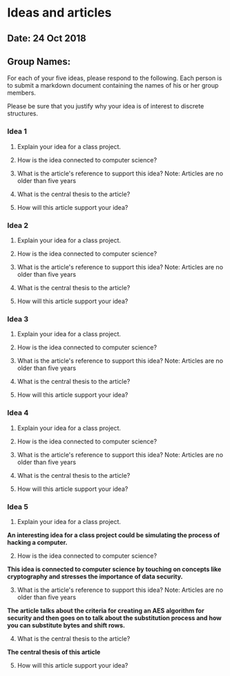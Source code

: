 # Ideas and articles


## Date: 24 Oct 2018
## Group Names:




For each of your five ideas, please respond to the following. Each person is to submit a markdown document containing the names of his or her group members.

Please be sure that you justify why your idea is of interest to discrete structures.



### Idea 1
1) Explain your idea for a class project.

2) How is the idea connected to computer science?

3) What is the article's reference to support this idea? Note: Articles are no older than five years

4) What is the central thesis to the article?

5) How will this article support your idea?


### Idea 2
1) Explain your idea for a class project.

2) How is the idea connected to computer science?

3) What is the article's reference to support this idea? Note: Articles are no older than five years

4) What is the central thesis to the article?

5) How will this article support your idea?


### Idea 3
1) Explain your idea for a class project.

2) How is the idea connected to computer science?

3) What is the article's reference to support this idea? Note: Articles are no older than five years

4) What is the central thesis to the article?

5) How will this article support your idea?


### Idea 4
1) Explain your idea for a class project.

2) How is the idea connected to computer science?

3) What is the article's reference to support this idea? Note: Articles are no older than five years

4) What is the central thesis to the article?

5) How will this article support your idea?


### Idea 5
1) Explain your idea for a class project.

**An interesting idea for a class project could be simulating the process of hacking a computer.**

2) How is the idea connected to computer science?

**This idea is connected to computer science by touching on concepts like cryptography and stresses the importance of data security.**

3) What is the article's reference to support this idea? Note: Articles are no older than five years

**The article talks about the criteria for creating an AES algorithm for security and then goes on to talk about the substitution process and how you can substitute bytes and shift rows.**

4) What is the central thesis to the article?

**The central thesis of this article**

5) How will this article support your idea?
